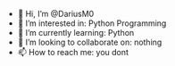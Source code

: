 - 👋 Hi, I’m @DariusM0
- 👀 I’m interested in: Python Programming
- 🌱 I’m currently learning: Python
- 💞️ I’m looking to collaborate on: nothing
- 📫 How to reach me: you dont

<!---
DariusM0/DariusM0 is a ✨ special ✨ repository because its `README.md` (this file) appears on your GitHub profile.
You can click the Preview link to take a look at your changes.
--->
